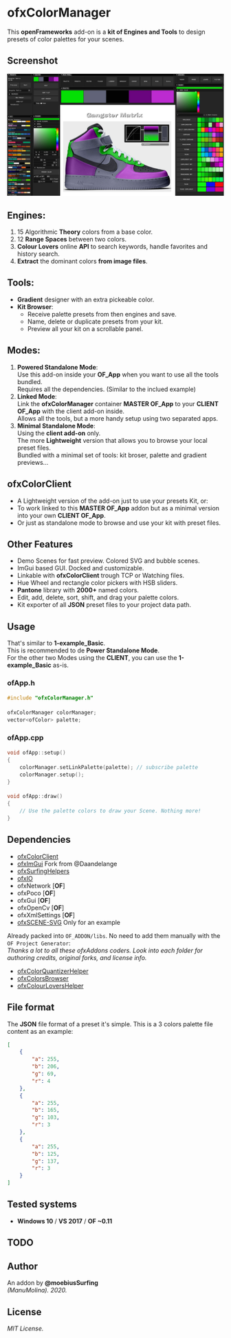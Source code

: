 # ofxColorManager

This **openFrameworks** add-on is a **kit of Engines and Tools** to design presets of color palettes for your scenes.  

## Screenshot
![image](/readme_images/Capture.JPG?raw=true "image")

## Engines:  
  1. 15 Algorithmic **Theory** colors from a base color.
  2. 12 **Range Spaces** between two colors.
  3. **Colour Lovers** online **API** to search keywords, handle favorites and history search.
  4. **Extract** the dominant colors **from image files**.

## Tools:  
* **Gradient** designer with an extra pickeable color.
* **Kit Browser**: 
  * Receive palette presets from then engines and save. 
  * Name, delete or duplicate presets from your kit.
  * Preview all your kit on a scrollable panel.

## Modes:
  1. **Powered Standalone Mode**:  
    Use this add-on inside your **OF_App** when you want to use all the tools bundled.  
    Requires all the dependencies. (Similar to the inclued example)
  2. **Linked Mode**:  
    Link the **ofxColorManager** container **MASTER OF_App** to your **CLIENT OF_App** with the client add-on inside.  
    Allows all the tools, but a more handy setup using two separated apps.
  3. **Minimal Standalone Mode**:  
    Using the **client add-on** only.  
    The more **Lightweight** version that allows you to browse your local preset files.  
    Bundled with a minimal set of tools: kit broser, palette and gradient previews...

## ofxColorClient 
  * A Lightweight version of the add-on just to use your presets Kit, or: 
  * To work linked to this **MASTER OF_App** addon but as a minimal version into your own **CLIENT OF_App**. 
  * Or just as standalone mode to browse and use your kit with preset files.

## Other Features
* Demo Scenes for fast preview. Colored SVG and bubble scenes.
* ImGui based GUI. Docked and customizable.
* Linkable with **ofxColorClient** trough TCP or Watching files.
* Hue Wheel and rectangle color pickers with HSB sliders.
* **Pantone** library with **2000+** named colors.
* Edit, add, delete, sort, shift, and drag your palette colors. 
* Kit exporter of all **JSON** preset files to your project data path.

## Usage
That's similar to **1-example_Basic**.  
This is recommended to de **Power Standalone Mode**.  
For the other two Modes using the **CLIENT**, you can use the **1-example_Basic** as-is.
### ofApp.h
```.cpp
#include "ofxColorManager.h"

ofxColorManager colorManager;
vector<ofColor> palette;
```
### ofApp.cpp
```.cpp
void ofApp::setup()
{
	colorManager.setLinkPalette(palette); // subscribe palette
	colorManager.setup();
}

void ofApp::draw()
{
	// Use the palette colors to draw your Scene. Nothing more!
}
```

## Dependencies
* [ofxColorClient](https://github.com/moebiussurfing/ofxColorClient)
* [ofxImGui](https://github.com/moebiussurfing/ofxImGui)  Fork from @Daandelange
* [ofxSurfingHelpers](https://github.com/moebiussurfing/ofxSurfingHelpers)  
* [ofxIO](https://github.com/bakercp/ofxIO)
* ofxNetwork [**OF**]
* ofxPoco [**OF**]
* ofxGui [**OF**]
* ofxOpenCv [**OF**]
* ofxXmlSettings [**OF**]
* [ofxSCENE-SVG](https://github.com/moebiussurfing/ofxSCENE-SVG)  Only for an example 

Already packed into ```OF_ADDON/libs```. No need to add them manually with the ```OF Project Generator```:  
*Thanks a lot to all these ofxAddons coders. Look into each folder for authoring credits, original forks, and license info.*  
* [ofxColorQuantizerHelper](https://github.com/moebiussurfing/ofxColorQuantizerHelper)
* [ofxColorsBrowser](https://github.com/moebiussurfing/ofxColorsBrowser)
* [ofxColourLoversHelper](https://github.com/moebiussurfing/ofxColourLoversHelper)  

## File format
The **JSON** file format of a preset it's simple. This is a 3 colors palette file content as an example:
```.json
[
    {
        "a": 255,
        "b": 206,
        "g": 69,
        "r": 4
    },
    {
        "a": 255,
        "b": 165,
        "g": 103,
        "r": 3
    },
    {
        "a": 255,
        "b": 125,
        "g": 137,
        "r": 3
    }
]
```

## Tested systems
- **Windows 10** / **VS 2017** / **OF ~0.11**

## TODO

## Author
An addon by **@moebiusSurfing**  
*(ManuMolina). 2020.*

## License
*MIT License.*